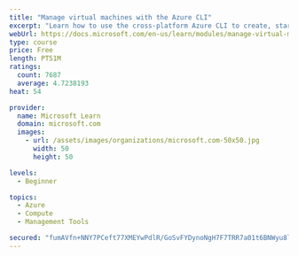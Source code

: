 ```yaml
---
title: "Manage virtual machines with the Azure CLI"
excerpt: "Learn how to use the cross-platform Azure CLI to create, start, stop, and perform other management tasks related to virtual machines in Azure."
webUrl: https://docs.microsoft.com/en-us/learn/modules/manage-virtual-machines-with-azure-cli/
type: course
price: Free
length: PT51M
ratings:
  count: 7687
  average: 4.7238193
heat: 54

provider:
  name: Microsoft Learn
  domain: microsoft.com
  images:
    - url: /assets/images/organizations/microsoft.com-50x50.jpg
      width: 50
      height: 50

levels:
  - Beginner

topics:
  - Azure
  - Compute
  - Management Tools

secured: "fumAVfn+NNY7PCeft77XMEYwPdlR/GoSvFYDynoNgH7F7TRR7a01t6BNWyu8lkI1+oeJo4YywBhElI1wThW13vphjxGqtIARzgJ6riU5Wsv9XlVuSoOYyDDiTRlEU7dxYlRN+32NYI9eFehMiWQc8W0HGl9oSgwk10rZTana/MFpnHDrXRXYmDxQfTxDIG9flTkLDQqXjAsEp0VX/wweoYAQaj/OIg04PW6r9fVZaCvNYz3oaKY12Yrzbm+M9ZPG8qwRKmE+Uj29isWCferXPcU1VzthF1cZbKNuinP74xKeZnI8a9p9DQ+mW1o7vGfmlfCrLnAxkA69bHJBEKScl9tZZRyQtjlP+WbP/lNoVUDIgQLbWZw3+mgzbStXgN1r9XlROwxTnABdT6fiIWp06fxaPrg+S5KSqnOOUYliRCQ=;46rNxZaFDJwuCclXGMVLpQ=="
---
```


